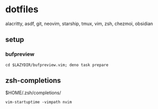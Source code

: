 # dotfiles
alacritty, asdf, git, neovim, starship, tmux, vim, zsh, chezmoi, obsidian

## setup
### bufpreview
`cd $LAZYDIR/bufpreview.vim; deno task prepare`

## zsh-completions
$HOME/.zsh/completions/

`vim-startuptime -vimpath nvim`
